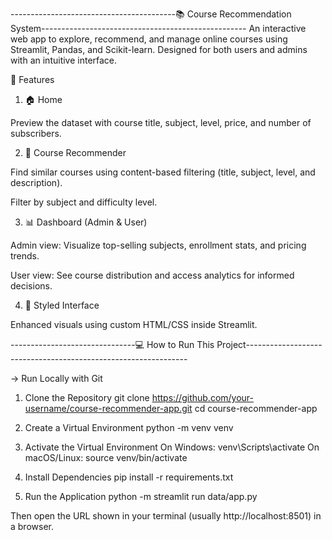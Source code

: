 -----------------------------------------📚 Course Recommendation System---------------------------------------------------
An interactive web app to explore, recommend, and manage online courses using Streamlit, Pandas, and Scikit-learn. Designed for both users and admins with an intuitive interface.


🚀 Features
1) 🏠 Home

Preview the dataset with course title, subject, level, price, and number of subscribers.

2) 🎯 Course Recommender

Find similar courses using content-based filtering (title, subject, level, and description).

Filter by subject and difficulty level.

3) 📊 Dashboard (Admin & User)

Admin view: Visualize top-selling subjects, enrollment stats, and pricing trends.

User view: See course distribution and access analytics for informed decisions.

4) 🎨 Styled Interface

Enhanced visuals using custom HTML/CSS inside Streamlit.

-------------------------------💻 How to Run This Project---------------------------------------------------------------

-> Run Locally with Git

1. Clone the Repository
git clone https://github.com/your-username/course-recommender-app.git
cd course-recommender-app

2. Create a Virtual Environment
python -m venv venv
3. Activate the Virtual Environment
On Windows:
venv\Scripts\activate
On macOS/Linux:
source venv/bin/activate

4. Install Dependencies
pip install -r requirements.txt

5. Run the Application
python -m streamlit run data/app.py 

Then open the URL shown in your terminal (usually http://localhost:8501) in a browser.